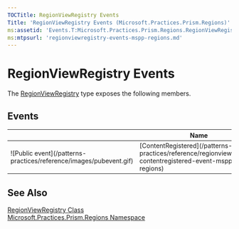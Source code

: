 ```yaml
---
TOCTitle: RegionViewRegistry Events
Title: 'RegionViewRegistry Events (Microsoft.Practices.Prism.Regions)'
ms:assetid: 'Events.T:Microsoft.Practices.Prism.Regions.RegionViewRegistry'
ms:mtpsurl: 'regionviewregistry-events-mspp-regions.md'
---
```


# RegionViewRegistry Events

The [RegionViewRegistry](/patterns-practices/reference/regionviewregistry-class-mspp-regions) type exposes the following members.

## Events

<table>

<thead>
<tr class="header">
<th> </th>
<th>Name</th>
<th>Description</th>
</tr>
</thead>
<tbody>
<tr class="odd">
<td>![Public event](/patterns-practices/reference/images/pubevent.gif)</td>
<td>[ContentRegistered](/patterns-practices/reference/regionviewregistry-contentregistered-event-mspp-regions)</td>
<td><div class="summary">
Occurs whenever a new view is registered.
</div></td>
</tr>
</tbody>
</table>

## See Also

[RegionViewRegistry Class](/patterns-practices/reference/regionviewregistry-class-mspp-regions)  
[Microsoft.Practices.Prism.Regions Namespace](/patterns-practices/reference/mspp-regions-namespace)